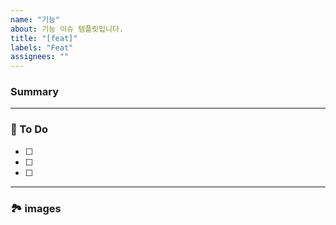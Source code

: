 ```yaml
---
name: "기능"
about: 기능 이슈 템플릿입니다.
title: "[feat]"
labels: "Feat"
assignees: ""
---
```


### Summary

<!-- A brief description of the issue. -->

---

### 📝 To Do

<!-- Write what you need to do -->

- [ ]
- [ ]
- [ ]

---

### 🏞️ images

<!-- Capture related images -->